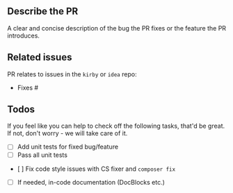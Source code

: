 ## Describe the PR
A clear and concise description of the bug the PR fixes or the feature the PR introduces.

## Related issues
PR relates to issues in the `kirby` or `idea` repo:
- Fixes #

## Todos
If you feel like you can help to check off the following tasks, that'd be great. If not, don't worry - we will take care of it.
- [ ] Add unit tests for fixed bug/feature
- [ ] Pass all unit tests
- [ ] Fix code style issues with CS fixer and `composer fix`
- [ ] If needed, in-code documentation (DocBlocks etc.)
